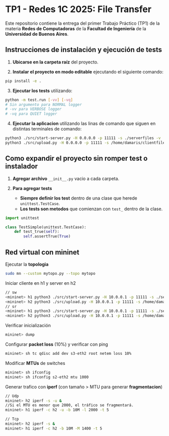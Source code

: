 # TP1 - Redes 1C 2025: File Transfer

Este repositorio contiene la entrega del primer Trabajo Práctico (TP1) de la materia **Redes de Computadoras** de la **Facultad de Ingeniería** de la **Universidad de Buenos Aires**.

## Instrucciones de instalación y ejecución de tests

1. **Ubicarse en la carpeta raíz** del proyecto.

2. **Instalar el proyecto en modo editable** ejecutando el siguiente comando:

```bash
pip install -e .
```

3. **Ejecutar los tests** utilizando:

```bash
python -m test.run [-vv] [-vq]
# Sin argumento para NORMAL logger
# -vv para VERBOSE logger
# -vq para QUIET logger
```

4. **Ejecutar la aplicacion** utilizando las linas de comando que siguen en distintas terminales de comando:

```bash
python3 ./src/start-server.py -H 0.0.0.0 -p 11111 -s ./serverfiles -v 
python3 ./src/upload.py -H 0.0.0.0 -p 11111 -s /home/damaris/clientfiles/prueba5M.txt -n file_udp.txt -v 
```

## Como expandir el proyecto sin romper test o instalador

1. **Agregar archivo** `__init__.py` vacio a cada carpeta.

2. **Para agregar tests** 
    * **Siempre definir los test** dentro de una clase que herede `unittest.TestCase`.
    * **Los tests son metodos** que comienzan con `test_` dentro de la clase.

```python
import unittest

class TestSimple(unittest.TestCase):
    def test_true(self):
        self.assertTrue(True)
```
## Red virtual con mininet
Ejecutar la **topologia**
```bash
sudo mn --custom mytopo.py --topo mytopo
```
Iniciar cliente en h1 y server en h2
```bash
// sw
<mininet> h1 python3 ./src/start-server.py -H 10.0.0.1 -p 11111 -s ./serverfiles -v  > logfile 2> errorlogfile  & 
<mininet> h2 python3 ./src/upload.py -H 10.0.0.1 -p 11111 -s /home/damaris/clientfiles/prueba5M.txt -n file_udp.txt -v > logupload 2> errorlogupload 
// sr
<mininet> h1 python3 ./src/start-server.py -H 10.0.0.1 -p 11111 -s ./serverfiles -v -r sr > logfile 2> errorlogfile   & 
<mininet> h2 python3 ./src/upload.py -H 10.0.0.1 -p 11111 -s /home/damaris/clientfiles/prueba5M.txt -n file_udp.txt -v -r sr > logupload 2> errorlogupload 

```
Verificar inicialización
```bash
mininet> dump
```
Configurar **packet loss** (10%) y verificar con ping 
```bash
mininet> sh tc qdisc add dev s3-eth2 root netem loss 10%
```
Modificar **MTUs** de switches
```bash
mininet> sh ifconfig
mininet> sh ifconfig s2-eth2 mtu 1000
```
Generar trafico con **iperf** (con tamaño > MTU para generar **fragmentacion**)
```bash
// Udp
mininet> h2 iperf -s -u &
//Si el MTU es menor que 2000, el tráfico se fragmentará.
mininet> h1 iperf -c h2 -u -b 10M -l 2000 -t 5 

// Tcp
mininet> h2 iperf -s &                              
mininet> h1 iperf -c h2 -b 10M -M 1400 -t 5 
```
